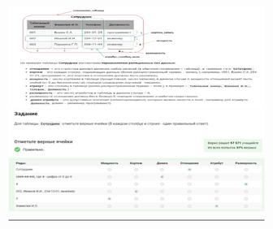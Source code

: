 <div align="center">

<img src="../art/1.1.1.task.png" alt="solution" width="600" height="200">

<img src="../art/1.1.1.png" alt="solution" width="600" height="200">


  
---


